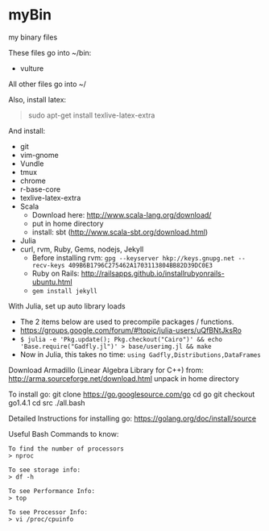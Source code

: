 # myBin
my binary files

These files go into ~/bin:
- vulture

All other files go into ~/

Also, install latex:
> sudo apt-get install texlive-latex-extra

And install:
- git
- vim-gnome
- Vundle
- tmux
- chrome
- r-base-core
- texlive-latex-extra
- Scala
    - Download here: http://www.scala-lang.org/download/
    - put in home directory 
    - install: sbt (http://www.scala-sbt.org/download.html)
- Julia
- curl, rvm, Ruby, Gems, nodejs, Jekyll
    - Before installing rvm: `gpg --keyserver hkp://keys.gnupg.net --recv-keys 409B6B1796C275462A1703113804BB82D39DC0E3`
    - Ruby on Rails: http://railsapps.github.io/installrubyonrails-ubuntu.html
    - `gem install jekyll`

With Julia, set up auto library loads
  - The 2 items below are used to precompile packages / functions.
  - https://groups.google.com/forum/#!topic/julia-users/uQfBNtJksRo
  - `$ julia -e 'Pkg.update(); Pkg.checkout("Cairo")' && echo 'Base.require("Gadfly.jl")' > base/userimg.jl && make`
  - Now in Julia, this takes no time: `using Gadfly,Distributions,DataFrames`


Download Armadillo (Linear Algebra Library for C++) from:
    http://arma.sourceforge.net/download.html
    unpack in home directory

To install go:
  git clone https://go.googlesource.com/go
  cd go 
  git checkout go1.4.1
  cd src
  ./all.bash

Detailed Instructions for installing go:
https://golang.org/doc/install/source



Useful Bash Commands to know:

    To find the number of processors
    > nproc
    
    To see storage info:
    > df -h
    
    To see Performance Info:
    > top
    
    To see Processor Info:
    > vi /proc/cpuinfo

